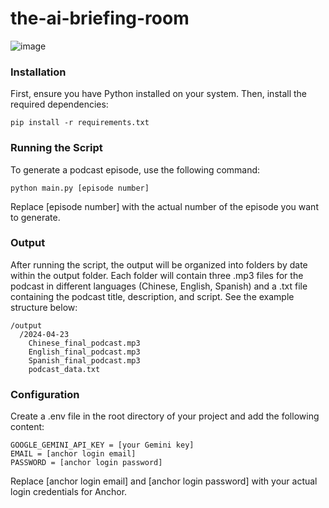 # the-ai-briefing-room


![image](https://github.com/jiajingchen1995/gemini-hackathon/assets/45247795/d1cfc4fc-2e6c-48fa-8376-a6469aca70b4)

### Installation

First, ensure you have Python installed on your system. Then, install the required dependencies:

`pip install -r requirements.txt`

### Running the Script
To generate a podcast episode, use the following command:

`python main.py [episode number]`

Replace [episode number] with the actual number of the episode you want to generate.

### Output
After running the script, the output will be organized into folders by date within the output folder. Each folder will contain three .mp3 files for the podcast in different languages (Chinese, English, Spanish) and a .txt file containing the podcast title, description, and script. See the example structure below:
```
/output
  /2024-04-23
    Chinese_final_podcast.mp3
    English_final_podcast.mp3
    Spanish_final_podcast.mp3
    podcast_data.txt
```


### Configuration
Create a .env file in the root directory of your project and add the following content:

```
GOOGLE_GEMINI_API_KEY = [your Gemini key]
EMAIL = [anchor login email]
PASSWORD = [anchor login password]
```

Replace [anchor login email] and [anchor login password] with your actual login credentials for Anchor.

